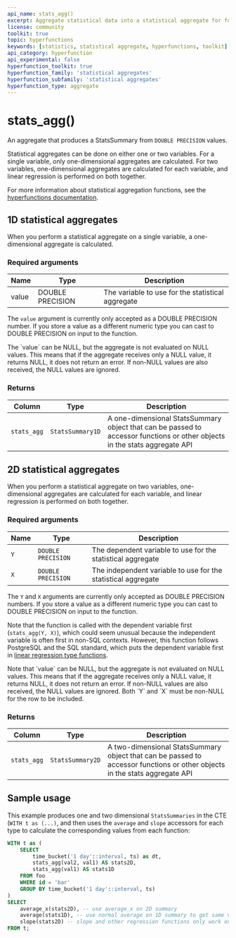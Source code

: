 ```yaml
---
api_name: stats_agg()
excerpt: Aggregate statistical data into a statistical aggregate for further analysis
license: community
toolkit: true
topic: hyperfunctions
keywords: [statistics, statistical aggregate, hyperfunctions, toolkit]
api_category: hyperfunction
api_experimental: false
hyperfunction_toolkit: true
hyperfunction_family: 'statistical aggregates'
hyperfunction_subfamily: 'statistical aggregates'
hyperfunction_type: aggregate
---
```


# stats_agg() <tag type="toolkit" content="Toolkit" />
An aggregate that produces a StatsSummary from `DOUBLE PRECISION` values. 

Statistical aggregates can be done on either one or two variables. 
For a single variable, only one-dimensional aggregates are calculated. 
For two variables, one-dimensional aggregates are calculated for 
each variable, and linear regression is performed on both together. 

For more information about statistical aggregation functions, see the
[hyperfunctions documentation][hyperfunctions-stats-agg].

## 1D statistical aggregates
When you perform a statistical aggregate on a single variable, a 
one-dimensional aggregate is calculated.

### Required arguments

|Name|Type|Description|
|-|-|-|
|value|DOUBLE PRECISION|The variable to use for the statistical aggregate|

The `value` argument is currently only accepted as a DOUBLE PRECISION number.
If you store a value as a different numeric type you can cast to DOUBLE PRECISION 
on input to the function.

<highlight type="note">
The `value` can be NULL, but the aggregate is not evaluated
on NULL values. This means that if the aggregate receives only a NULL value, it 
returns NULL, it does not return an error. If non-NULL values are also received, the NULL 
values are ignored. 
</highlight>

### Returns

|Column|Type|Description|
|-|-|-|
|`stats_agg`|`StatsSummary1D`|A one-dimensional StatsSummary object that can be passed to accessor functions or other objects in the stats aggregate API|

## 2D statistical aggregates
When you perform a statistical aggregate on two variables, 
one-dimensional aggregates are calculated for each variable, 
and linear regression is performed on both together. 

### Required arguments

|Name|Type|Description|
|-|-|-|
|`Y`|`DOUBLE PRECISION`|The dependent variable to use for the statistical aggregate|
|`X`|`DOUBLE PRECISION`|The independent variable to use for the statistical aggregate|

The `Y` and `X`  arguments are currently only accepted as DOUBLE PRECISION numbers.
If you store a value as a different numeric type you can cast to DOUBLE PRECISION 
on input to the function.

Note that the function is called with the dependent variable first (`stats_agg(Y, X)`), which
could seem unusual because the independent variable is often first in non-SQL contexts. 
However, this function follows PostgreSQL and the SQL standard, which puts the dependent 
variable first in [linear regression type functions][pg-stats-aggs]. 

<highlight type="note">
Note that `value` can be NULL, but the aggregate is not evaluated
on NULL values. This means that if the aggregate receives only a NULL value, it 
returns NULL, it does not return an error. If non-NULL values are also received, the NULL 
values are ignored. Both `Y` and `X` must be non-NULL for the row to be included.
</highlight>

### Returns

|Column|Type|Description|
|-|-|-|
|`stats_agg`|`StatsSummary2D`|A two-dimensional StatsSummary object that can be passed to accessor functions or other objects in the stats aggregate API|

## Sample usage
This example produces one and two dimensional `StatsSummaries` in the 
CTE (`WITH t as (...)`, and then uses the `average` and `slope` accessors 
for each type to calculate the corresponding values from each function: 
``` sql
WITH t as (
    SELECT
        time_bucket('1 day'::interval, ts) as dt,
        stats_agg(val2, val1) AS stats2D, 
        stats_agg(val1) AS stats1D 
    FROM foo
    WHERE id = 'bar'
    GROUP BY time_bucket('1 day'::interval, ts)
)
SELECT
    average_x(stats2D), -- use average_x on 2D summary
    average(stats1D), -- use normal average on 1D summary to get same value
    slope(stats2D) -- slope and other regression functions only work on 2D aggregates
FROM t;
```


[hyperfunctions-stats-agg]: /timescaledb/:currentVersion:/how-to-guides/hyperfunctions/stats-aggs/
[pg-stats-aggs]: https://www.postgresql.org/docs/current/functions-aggregate.html#FUNCTIONS-AGGREGATE-STATISTICS-TABLE

